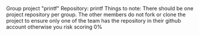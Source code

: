 Group project "printf"
Repository: printf
Things to note: There should be one project repository per group. The other members do not fork or 
				clone the project to ensure only one of the team has the repository in their github
				account otherwise you risk scoring 0%